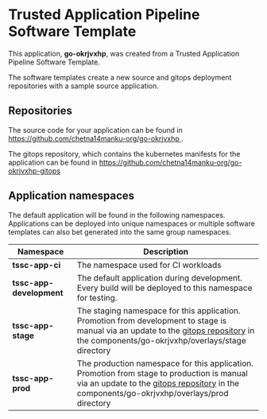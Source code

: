 # Trusted Application Pipeline Software Template

This application, **go-okrjvxhp**, was created from a Trusted Application Pipeline Software Template.

The software templates create a new source and gitops deployment repositories with a sample source application. 

## Repositories

The source code for your application can be found in [https://github.com/chetna14manku-org/go-okrjvxhp ](https://github.com/chetna14manku-org/go-okrjvxhp ).
 
The gitops repository, which contains the kubernetes manifests for the application can be found in 
[https://github.com/chetna14manku-org/go-okrjvxhp-gitops ](https://github.com/chetna14manku-org/go-okrjvxhp-gitops ) 

## Application namespaces 

The default application will be found in the following namespaces. Applications can be deployed into unique namespaces or multiple software templates can also bet generated into the same group namespaces.  

|  Namespace   |  Description   |  
| -------- | -------- |
| **tssc-app-ci** | The namespace used for CI workloads |
| **tssc-app-development** | The default application during development. Every build will be deployed to this namespace for testing. |
| **tssc-app-stage** | The staging namespace for this application. Promotion from development to stage is manual via an update to the [gitops repository](https://github.com/chetna14manku-org/go-okrjvxhp-gitops ) in the components/go-okrjvxhp/overlays/stage directory |
| **tssc-app-prod** | The production namespace for this application. Promotion from stage to production is manual via an update to the [gitops repository](https://github.com/chetna14manku-org/go-okrjvxhp-gitops ) in the components/go-okrjvxhp/overlays/prod directory |